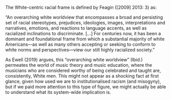 
The White-centric racial frame is defined by Feagin ([2009] 2013: 3) as:

“An overarching white worldview that encompasses a broad and persisting set of racial stereotypes, prejudices, ideologies, images, interpretations and narratives, emotions, and reactions to language accents, as well as racialized inclinations to discriminate. [...] For centuries now, it has been a dominant and foundational frame from which a substantial majority of white Americans—as well as many others accepting or seeking to conform to white norms and perspectives—view our still highly racialized society.”

As Ewell (2019) argues, this “overarching white worldview” (Ibid.) permeates the world of music theory and music education, where the musicians who are considered worthy of being celebrated and taught are, consistently, White men. This might not appear as a shocking fact at first glance, given how used we are to institutionalised racism (and misogyny), but if we paid more attention to this type of figure, we might actually be able to understand what its system-wide implication is.


